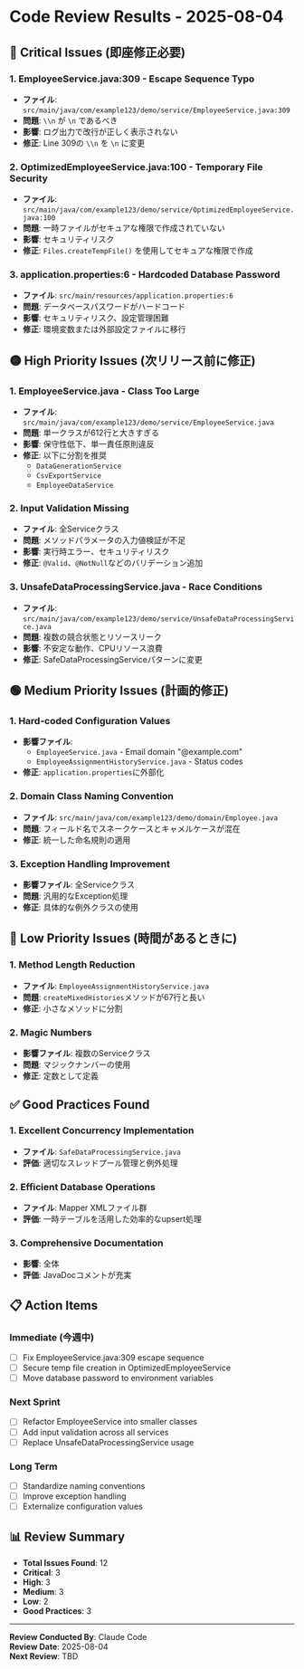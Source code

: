# Code Review Results - 2025-08-04

## 🔴 Critical Issues (即座修正必要)

### 1. EmployeeService.java:309 - Escape Sequence Typo
- **ファイル**: `src/main/java/com/example123/demo/service/EmployeeService.java:309`
- **問題**: `\\n` が `\n` であるべき
- **影響**: ログ出力で改行が正しく表示されない
- **修正**: Line 309の `\\n` を `\n` に変更

### 2. OptimizedEmployeeService.java:100 - Temporary File Security
- **ファイル**: `src/main/java/com/example123/demo/service/OptimizedEmployeeService.java:100`
- **問題**: 一時ファイルがセキュアな権限で作成されていない
- **影響**: セキュリティリスク
- **修正**: `Files.createTempFile()` を使用してセキュアな権限で作成

### 3. application.properties:6 - Hardcoded Database Password
- **ファイル**: `src/main/resources/application.properties:6`
- **問題**: データベースパスワードがハードコード
- **影響**: セキュリティリスク、設定管理困難
- **修正**: 環境変数または外部設定ファイルに移行

## 🟡 High Priority Issues (次リリース前に修正)

### 1. EmployeeService.java - Class Too Large
- **ファイル**: `src/main/java/com/example123/demo/service/EmployeeService.java`
- **問題**: 単一クラスが612行と大きすぎる
- **影響**: 保守性低下、単一責任原則違反
- **修正**: 以下に分割を推奨
  - `DataGenerationService`
  - `CsvExportService` 
  - `EmployeeDataService`

### 2. Input Validation Missing
- **ファイル**: 全Serviceクラス
- **問題**: メソッドパラメータの入力値検証が不足
- **影響**: 実行時エラー、セキュリティリスク
- **修正**: `@Valid`、`@NotNull`などのバリデーション追加

### 3. UnsafeDataProcessingService.java - Race Conditions
- **ファイル**: `src/main/java/com/example123/demo/service/UnsafeDataProcessingService.java`
- **問題**: 複数の競合状態とリソースリーク
- **影響**: 不安定な動作、CPUリソース浪費
- **修正**: SafeDataProcessingServiceパターンに変更

## 🟢 Medium Priority Issues (計画的修正)

### 1. Hard-coded Configuration Values
- **影響ファイル**: 
  - `EmployeeService.java` - Email domain "@example.com"
  - `EmployeeAssignmentHistoryService.java` - Status codes
- **修正**: `application.properties`に外部化

### 2. Domain Class Naming Convention
- **ファイル**: `src/main/java/com/example123/demo/domain/Employee.java`
- **問題**: フィールド名でスネークケースとキャメルケースが混在
- **修正**: 統一した命名規則の適用

### 3. Exception Handling Improvement
- **影響ファイル**: 全Serviceクラス
- **問題**: 汎用的なException処理
- **修正**: 具体的な例外クラスの使用

## 🔵 Low Priority Issues (時間があるときに)

### 1. Method Length Reduction
- **ファイル**: `EmployeeAssignmentHistoryService.java`
- **問題**: `createMixedHistories`メソッドが67行と長い
- **修正**: 小さなメソッドに分割

### 2. Magic Numbers
- **影響ファイル**: 複数のServiceクラス
- **問題**: マジックナンバーの使用
- **修正**: 定数として定義

## ✅ Good Practices Found

### 1. Excellent Concurrency Implementation
- **ファイル**: `SafeDataProcessingService.java`
- **評価**: 適切なスレッドプール管理と例外処理

### 2. Efficient Database Operations
- **ファイル**: Mapper XMLファイル群
- **評価**: 一時テーブルを活用した効率的なupsert処理

### 3. Comprehensive Documentation
- **影響**: 全体
- **評価**: JavaDocコメントが充実

## 📋 Action Items

### Immediate (今週中)
- [ ] Fix EmployeeService.java:309 escape sequence
- [ ] Secure temp file creation in OptimizedEmployeeService
- [ ] Move database password to environment variables

### Next Sprint
- [ ] Refactor EmployeeService into smaller classes
- [ ] Add input validation across all services
- [ ] Replace UnsafeDataProcessingService usage

### Long Term
- [ ] Standardize naming conventions
- [ ] Improve exception handling
- [ ] Externalize configuration values

## 📊 Review Summary

- **Total Issues Found**: 12
- **Critical**: 3
- **High**: 3  
- **Medium**: 3
- **Low**: 2
- **Good Practices**: 3

---

**Review Conducted By**: Claude Code  
**Review Date**: 2025-08-04  
**Next Review**: TBD